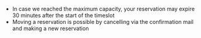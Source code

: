 * In case we reached the maximum capacity, your reservation may expire 30 minutes after the start of the timeslot
* Moving a reservation is possible by cancelling via the confirmation mail and making a new
  reservation
